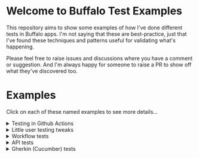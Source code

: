 # Welcome to Buffalo Test Examples

This repository aims to show some examples of how I've done different tests in
Buffalo apps. I'm not saying that these are best-practice, just that I've found
these techniques and patterns useful for validating what's happening.

Please feel free to raise issues and discussions where you have a comment or
suggestion. And I'm always happy for someone to raise a PR to show off what
they've discovered too.

# Examples

Click on each of these named examples to see more details...

<details>
  <summary>Testing in Github Actions</summary>

Here you can see an example of what's necessary to test your app using Github
Actions.

## Important files

* [Compose file](docker-compose.yml) - this puts your tests together with the database
* [database.yml](database.yml) - defines your database details
* [Tests script](scripts/docker-test.sh) - This does the testing for you.
* [PR workflow](.github/workflows/pr.yml) - this runs the tests using docker compose
* [Linting workfow](.github/workflows/golangci-lint.yml) - this enforces common linting rules

## What's happening

Let's start with the Docker Compose file. This sets up the DB and makes your app depend on
it, setting the database details using environment variables. These variables are consumed
in `database.yml`. The compose file also gives access to all of the files in the project and
runs the tests script, that sets up the DB by running the migrations and then executes your
tests.

If you would like to run these tests from inside docker locally, just use the following command:
```shell
docker-compose down && docker-compose up --remove-orphans --abort-on-container-exit test
```

The PR workflow is the bit that triggers your tests when you open a PR and push new commits
to it.

Lastly, we have the linting workflow - this is just a good idea really.

</details>

<details>

  <summary>Little user testing tweaks</summary>

This is a really simple one, I've created a couple of helpers that have been useful when
defining user interactions.

## Important files

* [actions_test.go](actions/actions_test.go) - test helpers sit here
* [fixture data](fixtures/base-data.toml) - test data to be inserted in to the database
* [example test](actions/home_test.go) - `Test_HomeHandler_LoggedIn` shows a helper being used

## What's happening

These are a couple of very simple helpers to:

1. Set the current session using the email address as the key
2. Get the a user details by ID

In both of these helpers, we just fail immediately if there's a problem. Don't bother
propagating the error back up because this is a fundamental failure in the test environment.

Also, don't forget to load the fixtures at the beginning of your tests!

</details>

<details>

  <summary>Workflow tests</summary>

Workflow tests allow you to put together several actions so that you can test more complex
behaviours. This work by taking advantage of the session and other internal details to
retain user state between actions.

The idea is that you can define behaviour that works across different endpoints in your app
so that you can think about a feature from beginning to end. It's been particularly powerful
when used with tests around user auth.

## Important files

* [Workflow tests](actions/workflow_test.go) - this is where the individual workflow tests live

## What's happening

A simple test has been created that describs a user attempting to view the home page, being
refused because they aren't logged in, logging in, and then successfully viewing the home page.

This is a very simple example so it duplicate some of the testing that is generated by the auth
plugin. It does, however, have a few interesting features:

* Each stage in the workflow goes in its own block, avoiding accidentally shadowing variables and
 making it easier to read which assertions belong to which action
* We don't assert much for each action, just enough to prove the right thing happened
* Session state is maintained between actions
* A single 'request' has been created at the beginning of the test. For the purposes of your
tests, you can pretend that this object represents the browser. It will keep track of headers
and cookies between requests so that you don't have to.

</details>

<details>

  <summary>API tests</summary>

This technique allows you simply and consisely validate your API endpoints. This is much lighter
weight than traditional tests in Buffalo, allowing you to create them much more quickly and easily.

## Important files

* [API tests](actions/api_test.go) - API tests and surrounding assertion framework

## What's happening

For these tests, a mini framework has been created to help make sure that certain invariant about
APIs are correct (like the Content-Type being correct) and make individual tests fit on one line.

There are some interesting features to be aware of:

* The function `ln` is used to create a name based on the line number for the test. I found
 this made it easier to see which test was failing. If you have dozens of tests then it become hard to see what a long string of text maps to but a line number makes it super easy.
* Test assertion failures output a lot of details about the individual request, response,
 session etc. This makes it easy to see everything that's going on in your test at the same.
 I found this makes it easier to quickly diagnose everthing that's going on in the test.
* Finally, I chose to use an expression language (github.com/antonmedv/expr) to allow you to
 add arbitrary assertions for each test, having access to all of the request, response, and
 session information. This array of assertions allows you to check as much or as little as
 you want for each test. It's a bit of an opinionated way of approaching the problem but I
 found that it's worked out really well in the testing that I've done so far.

</details>



<details>

  <summary>Gherkin (Cucumber) tests</summary>

Now, if you're not familiar with it, [Gherkin](https://www.guru99.com/gherkin-test-cucumber.html)
is a format that allows you to specify the behaviour of your application in a way that it can
be read by normal humans. You may have encountered it by using [Cucumber](https://cucumber.io/).
I've found it a very powerful way of validating the behaviour of Buffalo app and other projects,
even CLI tools.

Why I specifically like these tests is that it forces you to think about the behaviour or your
application from a user's point of view and driving tests using a seperate runtime allows you
to test the entire built application as it will be delivered in to Production. With Buffalo
unit tests, you're still really reaching in to the application to test things in a way that
isn't quite the same as it's really used.

## Important files

* ...

## What's happening

...

</details>
